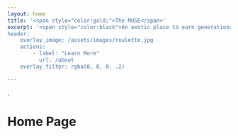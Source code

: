 ```yaml
---
layout: home
title: '<span style="color:gold;">The MUSE</span>'
excerpt: '<span style="color:black">An exotic place to earn generational wealth overnight!</span>  
header:
    overlay_image: /assets/images/roulette.jpg
    actions: 
        - label: "Learn More"
          url: /about 
    overlay_filter: rgba(0, 0, 0, .2)

---
```


.

# Home Page 